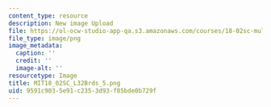 ```yaml
---
content_type: resource
description: New image Upload
file: https://ol-ocw-studio-app-qa.s3.amazonaws.com/courses/18-02sc-multivariable-calculus-fall-2010/9591c9035e91c2353d93f85bde0b729f_MIT18_02SC_L32Brds_5.png
file_type: image/png
image_metadata:
  caption: ''
  credit: ''
  image-alt: ''
resourcetype: Image
title: MIT18_02SC_L32Brds_5.png
uid: 9591c903-5e91-c235-3d93-f85bde0b729f
---
```


